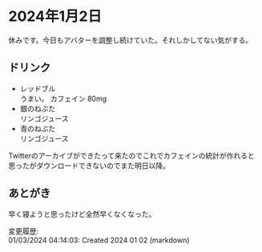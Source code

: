 # 2024年1月2日

休みです。今日もアバターを調整し続けていた。それしかしてない気がする。

## ドリンク

- レッドブル  
うまい。
カフェイン 80mg
- 銀のねぶた  
リンゴジュース
- 青のねぶた  
リンゴジュース

Twitterのアーカイブができたって来たのでこれでカフェインの統計が作れると思ったがダウンロードできないのでまた明日以降。

## あとがき

早く寝ようと思ったけど全然早くなくなった。

変更履歴:  
01/03/2024 04:14:03: Created 2024 01 02 (markdown)  
